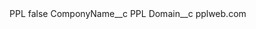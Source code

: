 <?xml version="1.0" encoding="UTF-8"?>
<CustomMetadata xmlns="http://soap.sforce.com/2006/04/metadata" xmlns:xsi="http://www.w3.org/2001/XMLSchema-instance" xmlns:xsd="http://www.w3.org/2001/XMLSchema">
    <label>PPL</label>
    <protected>false</protected>
    <values>
        <field>ComponyName__c</field>
        <value xsi:type="xsd:string">PPL</value>
    </values>
    <values>
        <field>Domain__c</field>
        <value xsi:type="xsd:string">pplweb.com</value>
    </values>
</CustomMetadata>
